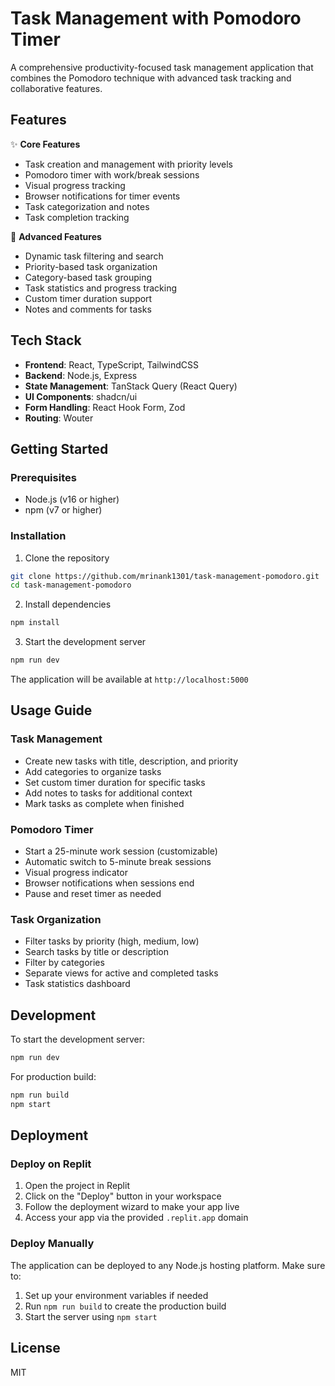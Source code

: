 # Task Management with Pomodoro Timer

A comprehensive productivity-focused task management application that combines the Pomodoro technique with advanced task tracking and collaborative features.

## Features

✨ **Core Features**
- Task creation and management with priority levels
- Pomodoro timer with work/break sessions
- Visual progress tracking
- Browser notifications for timer events
- Task categorization and notes
- Task completion tracking

🎯 **Advanced Features**
- Dynamic task filtering and search
- Priority-based task organization
- Category-based task grouping
- Task statistics and progress tracking
- Custom timer duration support
- Notes and comments for tasks

## Tech Stack

- **Frontend**: React, TypeScript, TailwindCSS
- **Backend**: Node.js, Express
- **State Management**: TanStack Query (React Query)
- **UI Components**: shadcn/ui
- **Form Handling**: React Hook Form, Zod
- **Routing**: Wouter

## Getting Started

### Prerequisites

- Node.js (v16 or higher)
- npm (v7 or higher)

### Installation

1. Clone the repository
```bash
git clone https://github.com/mrinank1301/task-management-pomodoro.git
cd task-management-pomodoro
```

2. Install dependencies
```bash
npm install
```

3. Start the development server
```bash
npm run dev
```

The application will be available at `http://localhost:5000`

## Usage Guide

### Task Management
- Create new tasks with title, description, and priority
- Add categories to organize tasks
- Set custom timer duration for specific tasks
- Add notes to tasks for additional context
- Mark tasks as complete when finished

### Pomodoro Timer
- Start a 25-minute work session (customizable)
- Automatic switch to 5-minute break sessions
- Visual progress indicator
- Browser notifications when sessions end
- Pause and reset timer as needed

### Task Organization
- Filter tasks by priority (high, medium, low)
- Search tasks by title or description
- Filter by categories
- Separate views for active and completed tasks
- Task statistics dashboard

## Development

To start the development server:

```bash
npm run dev
```

For production build:

```bash
npm run build
npm start
```

## Deployment

### Deploy on Replit

1. Open the project in Replit
2. Click on the "Deploy" button in your workspace
3. Follow the deployment wizard to make your app live
4. Access your app via the provided `.replit.app` domain

### Deploy Manually

The application can be deployed to any Node.js hosting platform. Make sure to:
1. Set up your environment variables if needed
2. Run `npm run build` to create the production build
3. Start the server using `npm start`

## License

MIT